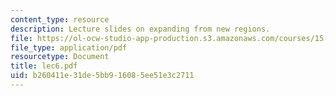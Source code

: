 ```yaml
---
content_type: resource
description: Lecture slides on expanding from new regions.
file: https://ol-ocw-studio-app-production.s3.amazonaws.com/courses/15-220-global-strategy-and-organization-spring-2008/b260411e31de5bb916085ee51e3c2711_lec6.pdf
file_type: application/pdf
resourcetype: Document
title: lec6.pdf
uid: b260411e-31de-5bb9-1608-5ee51e3c2711
---
```

